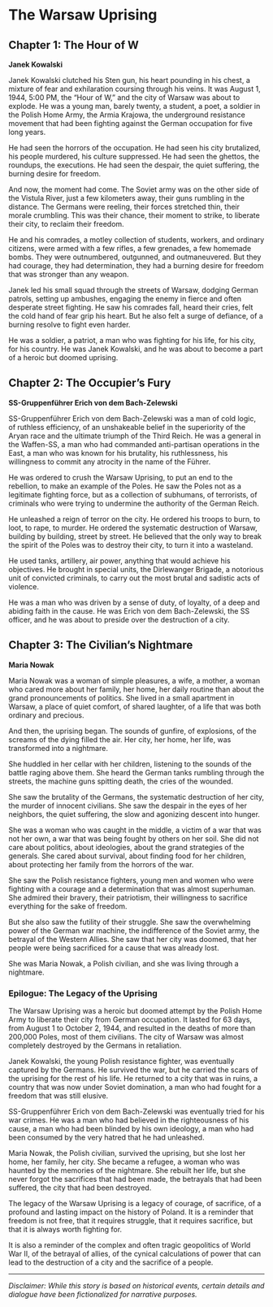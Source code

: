 
# The Warsaw Uprising

## Chapter 1: The Hour of W

**Janek Kowalski**

Janek Kowalski clutched his Sten gun, his heart pounding in his chest, a mixture of fear and exhilaration coursing through his veins. It was August 1, 1944, 5:00 PM, the “Hour of W,” and the city of Warsaw was about to explode. He was a young man, barely twenty, a student, a poet, a soldier in the Polish Home Army, the Armia Krajowa, the underground resistance movement that had been fighting against the German occupation for five long years.

He had seen the horrors of the occupation. He had seen his city brutalized, his people murdered, his culture suppressed. He had seen the ghettos, the roundups, the executions. He had seen the despair, the quiet suffering, the burning desire for freedom.

And now, the moment had come. The Soviet army was on the other side of the Vistula River, just a few kilometers away, their guns rumbling in the distance. The Germans were reeling, their forces stretched thin, their morale crumbling. This was their chance, their moment to strike, to liberate their city, to reclaim their freedom.

He and his comrades, a motley collection of students, workers, and ordinary citizens, were armed with a few rifles, a few grenades, a few homemade bombs. They were outnumbered, outgunned, and outmaneuvered. But they had courage, they had determination, they had a burning desire for freedom that was stronger than any weapon.

Janek led his small squad through the streets of Warsaw, dodging German patrols, setting up ambushes, engaging the enemy in fierce and often desperate street fighting. He saw his comrades fall, heard their cries, felt the cold hand of fear grip his heart. But he also felt a surge of defiance, of a burning resolve to fight even harder.

He was a soldier, a patriot, a man who was fighting for his life, for his city, for his country. He was Janek Kowalski, and he was about to become a part of a heroic but doomed uprising.

## Chapter 2: The Occupier’s Fury

**SS-Gruppenführer Erich von dem Bach-Zelewski**

SS-Gruppenführer Erich von dem Bach-Zelewski was a man of cold logic, of ruthless efficiency, of an unshakeable belief in the superiority of the Aryan race and the ultimate triumph of the Third Reich. He was a general in the Waffen-SS, a man who had commanded anti-partisan operations in the East, a man who was known for his brutality, his ruthlessness, his willingness to commit any atrocity in the name of the Führer.

He was ordered to crush the Warsaw Uprising, to put an end to the rebellion, to make an example of the Poles. He saw the Poles not as a legitimate fighting force, but as a collection of subhumans, of terrorists, of criminals who were trying to undermine the authority of the German Reich.

He unleashed a reign of terror on the city. He ordered his troops to burn, to loot, to rape, to murder. He ordered the systematic destruction of Warsaw, building by building, street by street. He believed that the only way to break the spirit of the Poles was to destroy their city, to turn it into a wasteland.

He used tanks, artillery, air power, anything that would achieve his objectives. He brought in special units, the Dirlewanger Brigade, a notorious unit of convicted criminals, to carry out the most brutal and sadistic acts of violence.

He was a man who was driven by a sense of duty, of loyalty, of a deep and abiding faith in the cause. He was Erich von dem Bach-Zelewski, the SS officer, and he was about to preside over the destruction of a city.

## Chapter 3: The Civilian’s Nightmare

**Maria Nowak**

Maria Nowak was a woman of simple pleasures, a wife, a mother, a woman who cared more about her family, her home, her daily routine than about the grand pronouncements of politics. She lived in a small apartment in Warsaw, a place of quiet comfort, of shared laughter, of a life that was both ordinary and precious.

And then, the uprising began. The sounds of gunfire, of explosions, of the screams of the dying filled the air. Her city, her home, her life, was transformed into a nightmare.

She huddled in her cellar with her children, listening to the sounds of the battle raging above them. She heard the German tanks rumbling through the streets, the machine guns spitting death, the cries of the wounded.

She saw the brutality of the Germans, the systematic destruction of her city, the murder of innocent civilians. She saw the despair in the eyes of her neighbors, the quiet suffering, the slow and agonizing descent into hunger.

She was a woman who was caught in the middle, a victim of a war that was not her own, a war that was being fought by others on her soil. She did not care about politics, about ideologies, about the grand strategies of the generals. She cared about survival, about finding food for her children, about protecting her family from the horrors of the war.

She saw the Polish resistance fighters, young men and women who were fighting with a courage and a determination that was almost superhuman. She admired their bravery, their patriotism, their willingness to sacrifice everything for the sake of freedom.

But she also saw the futility of their struggle. She saw the overwhelming power of the German war machine, the indifference of the Soviet army, the betrayal of the Western Allies. She saw that her city was doomed, that her people were being sacrificed for a cause that was already lost.

She was Maria Nowak, a Polish civilian, and she was living through a nightmare.

### Epilogue: The Legacy of the Uprising

The Warsaw Uprising was a heroic but doomed attempt by the Polish Home Army to liberate their city from German occupation. It lasted for 63 days, from August 1 to October 2, 1944, and resulted in the deaths of more than 200,000 Poles, most of them civilians. The city of Warsaw was almost completely destroyed by the Germans in retaliation.

Janek Kowalski, the young Polish resistance fighter, was eventually captured by the Germans. He survived the war, but he carried the scars of the uprising for the rest of his life. He returned to a city that was in ruins, a country that was now under Soviet domination, a man who had fought for a freedom that was still elusive.

SS-Gruppenführer Erich von dem Bach-Zelewski was eventually tried for his war crimes. He was a man who had believed in the righteousness of his cause, a man who had been blinded by his own ideology, a man who had been consumed by the very hatred that he had unleashed.

Maria Nowak, the Polish civilian, survived the uprising, but she lost her home, her family, her city. She became a refugee, a woman who was haunted by the memories of the nightmare. She rebuilt her life, but she never forgot the sacrifices that had been made, the betrayals that had been suffered, the city that had been destroyed.

The legacy of the Warsaw Uprising is a legacy of courage, of sacrifice, of a profound and lasting impact on the history of Poland. It is a reminder that freedom is not free, that it requires struggle, that it requires sacrifice, but that it is always worth fighting for.

It is also a reminder of the complex and often tragic geopolitics of World War II, of the betrayal of allies, of the cynical calculations of power that can lead to the destruction of a city and the sacrifice of a people.

***

*Disclaimer: While this story is based on historical events, certain details and dialogue have been fictionalized for narrative purposes.*